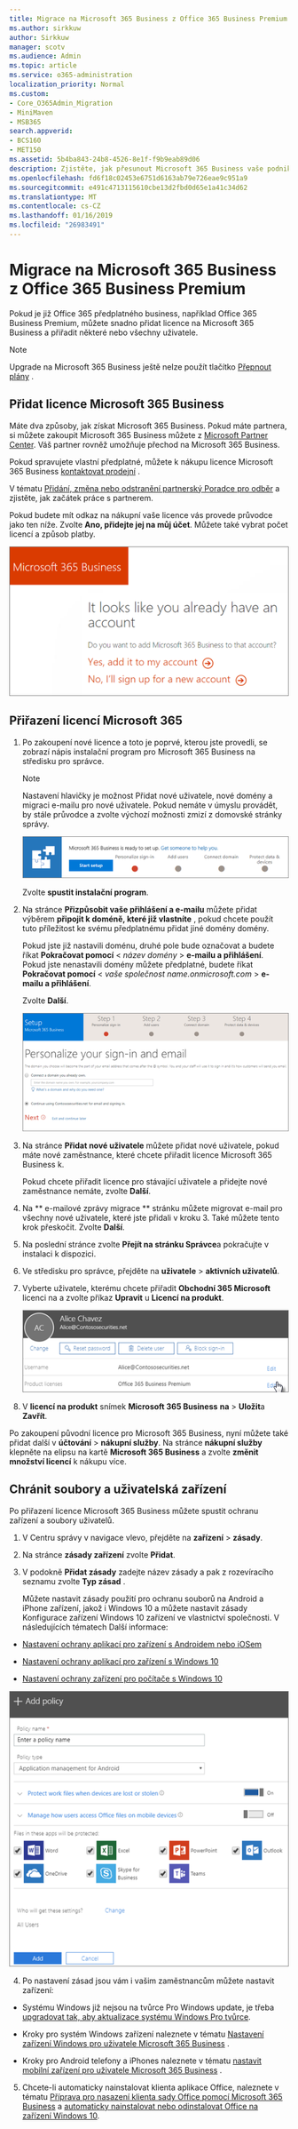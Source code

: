 ```yaml
---
title: Migrace na Microsoft 365 Business z Office 365 Business Premium
ms.author: sirkkuw
author: Sirkkuw
manager: scotv
ms.audience: Admin
ms.topic: article
ms.service: o365-administration
localization_priority: Normal
ms.custom:
- Core_O365Admin_Migration
- MiniMaven
- MSB365
search.appverid:
- BCS160
- MET150
ms.assetid: 5b4ba843-24b8-4526-8e1f-f9b9eab89d06
description: Zjistěte, jak přesunout Microsoft 365 Business vaše podnikání.
ms.openlocfilehash: fd6f18c02453e6751d6163ab79e726eae9c951a9
ms.sourcegitcommit: e491c4713115610cbe13d2fbd0d65e1a41c34d62
ms.translationtype: MT
ms.contentlocale: cs-CZ
ms.lasthandoff: 01/16/2019
ms.locfileid: "26983491"
---
```

# <a name="migrate-to-microsoft-365-business-from-office-365-business-premium"></a>Migrace na Microsoft 365 Business z Office 365 Business Premium

Pokud je již Office 365 předplatného business, například Office 365 Business Premium, můžete snadno přidat licence na Microsoft 365 Business a přiřadit některé nebo všechny uživatele.
  
> [!NOTE]
> Upgrade na Microsoft 365 Business ještě nelze použít tlačítko [Přepnout plány](https://support.office.com/article/73318661-8f33-478b-bcc7-fb8d69dbb22a?.aspx#switchbutton) . 
  
## <a name="add-microsoft-365-business-licenses"></a>Přidat licence Microsoft 365 Business

Máte dva způsoby, jak získat Microsoft 365 Business. Pokud máte partnera, si můžete zakoupit Microsoft 365 Business můžete z [Microsoft Partner Center](get-microsoft-365-business.md). Váš partner rovněž umožňuje přechod na Microsoft 365 Business.
  
Pokud spravujete vlastní předplatné, můžete k nákupu licence Microsoft 365 Business [kontaktovat prodejní](https://www.microsoft.com/microsoft-365/business) . 
  
V tématu [Přidání, změna nebo odstranění partnerský Poradce pro odběr](https://support.office.com/article/f86e8177-936e-491e-9024-44dea2b296ff) a zjistěte, jak začátek práce s partnerem. 
  
Pokud budete mít odkaz na nákupní vaše licence vás provede průvodce jako ten níže. Zvolte **Ano, přidejte jej na můj účet**. Můžete také vybrat počet licencí a způsob platby.
  
![V Microsoft Business 365 přímé koupit odkazu, zvolte Přidat k vašemu aktuálnímu účtu, nebo zaregistrovat nový účet.](media/8bc54fd1-9cab-44d5-af91-c471e89aea46.png)
  
## <a name="assign-microsoft-365-licenses"></a>Přiřazení licencí Microsoft 365

1. Po zakoupení nové licence a toto je poprvé, kterou jste provedli, se zobrazí nápis instalační program pro Microsoft 365 Business na středisku pro správce.
    
    > [!NOTE]
    > Nastavení hlavičky je možnost Přidat nové uživatele, nové domény a migraci e-mailu pro nové uživatele. Pokud nemáte v úmyslu provádět, by stále průvodce a zvolte výchozí možnosti zmizí z domovské stránky správy. 
  
   ![Zvolte možnost spuštění instalačního programu v Microsoft 365 Business nastavit hlavičky.](media/8d3b0d97-7cca-497f-9364-4b00ad670209.png)
  
    Zvolte **spustit instalační program**.
    
2. Na stránce **Přizpůsobit vaše přihlášení a e-mailu** můžete přidat výběrem **připojit k doméně, které již vlastníte** , pokud chcete použít tuto příležitost ke svému předplatnému přidat jiné domény domény. 
    
    Pokud jste již nastavili doménu, druhé pole bude označovat a budete říkat **Pokračovat pomocí** \< _název domény_ \> **e-mailu a přihlášení**. Pokud jste nenastavili domény můžete předplatné, budete říkat **Pokračovat pomocí** \< _vaše společnost name.onmicrosoft.com_ \> **e-mailu a přihlášení**.    
    
    Zvolte **Další**.
    
    ![Na stránce Přizpůsobit vaše přihlášení a e-mailu zvolte Přidat doménu nebo použít ten, který používáte.](media/c3f5cfb2-1189-4d2f-803b-c9feb008a7a3.png)
  
3. Na stránce **Přidat nové uživatele** můžete přidat nové uživatele, pokud máte nové zaměstnance, které chcete přiřadit licence Microsoft 365 Business k. 
    
    Pokud chcete přiřadit licence pro stávající uživatele a přidejte nové zaměstnance nemáte, zvolte **Další**.
    
4. Na ** e-mailové zprávy migrace ** stránku můžete migrovat e-mail pro všechny nové uživatele, které jste přidali v kroku 3. Také můžete tento krok přeskočit. Zvolte **Další**.
    
5. Na poslední stránce zvolte **Přejít na stránku Správce**a pokračujte v instalaci k dispozici.
    
6. Ve středisku pro správce, přejděte na **uživatele** \> **aktivních uživatelů**.
    
7. Vyberte uživatele, kterému chcete přiřadit **Obchodní 365 Microsoft** licenci na a zvolte příkaz **Upravit** u **Licencí na produkt**.
    
    ![Na kartě uživatele zvolte Úpravy u licencí na produkt.](media/be0fe2d8-7ff8-447c-88f6-d212ed78451c.png)
  
8. V **licencí na produkt** snímek **Microsoft 365 Business** **na** \> **Uložit**a **Zavřít**.
    
Po zakoupení původní licence pro Microsoft 365 Business, nyní můžete také přidat další v **účtování** \> **nákupní služby**. Na stránce **nákupní služby** klepněte na elipsu na kartě **Microsoft 365 Business** a zvolte **změnit množství licencí** k nákupu více. 
  
## <a name="protect-user-devices-and-files"></a>Chránit soubory a uživatelská zařízení

Po přiřazení licence Microsoft 365 Business můžete spustit ochranu zařízení a soubory uživatelů.
  
1. V Centru správy v navigace vlevo, přejděte na **zařízení** \> **zásady**.
    
2. Na stránce **zásady zařízení** zvolte **Přidat**.
    
3. V podokně **Přidat zásady** zadejte název zásady a pak z rozevíracího seznamu zvolte **Typ zásad** . 
    
    Můžete nastavit zásady použití pro ochranu souborů na Android a iPhone zařízení, jakož i Windows 10 a můžete nastavit zásady Konfigurace zařízení Windows 10 zařízení ve vlastnictví společnosti. V následujících tématech Další informace:
    
  - [Nastavení ochrany aplikací pro zařízení s Androidem nebo iOSem](app-protection-settings-for-android-and-ios.md)
    
  - [Nastavení ochrany aplikací pro zařízení s Windows 10](protection-settings-for-windows-10-devices.md)
    
  - [Nastavení ochrany zařízení pro počítače s Windows 10](protection-settings-for-windows-10-pcs.md)
    
   ![V podokně Přidat zásadu zadejte název a zvolte z rozbalovací nabídky Typ zásad.](media/76ef37e4-1d18-4f34-8a0f-391ab1d0ae2b.png)
  
4. Po nastavení zásad jsou vám i vašim zaměstnancům můžete nastavit zařízení:
    
  - Systému Windows již nejsou na tvůrce Pro Windows update, je třeba [upgradovat tak, aby aktualizace systému Windows Pro tvůrce](upgrade-to-windows-pro-creators-update.md).
    
  - Kroky pro systém Windows zařízení naleznete v tématu [Nastavení zařízení Windows pro uživatele Microsoft 365 Business](set-up-windows-devices.md) . 
    
  - Kroky pro Android telefony a iPhones naleznete v tématu [nastavit mobilní zařízení pro uživatele Microsoft 365 Business](set-up-mobile-devices.md) . 
    
5. Chcete-li automaticky nainstalovat klienta aplikace Office, naleznete v tématu [Příprava pro nasazení klienta sady Office pomocí Microsoft 365 Business](prepare-for-office-client-deployment.md) a [automaticky nainstalovat nebo odinstalovat Office na zařízení Windows 10](auto-install-or-uninstall-office.md).
    


